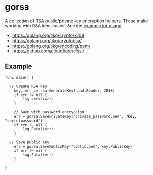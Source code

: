 # gorsa

A collection of RSA public/private key encryption helpers. These make working
with RSA keys easier. See the [example for usage](https://github.com/Xeoncross/gorsa/blob/master/example/main.go).

- https://golang.org/pkg/crypto/x509
- https://golang.org/pkg/crypto/rsa/
- https://golang.org/pkg/encoding/pem/
- https://github.com/cloudflare/cfssl/


## Example


    func main() {

      // Create RSA key
    	key, err := rsa.GenerateKey(rand.Reader, 2048)
    	if err != nil {
    		log.Fatal(err)
    	}

    	// Save with password encryption
    	err = gorsa.SavePrivateKey("private_password.pem", *key, "secretpassword")
    	if err != nil {
    		log.Fatal(err)
    	}

      // Save public key
    	err = gorsa.SavePublicKey("public.pem", key.PublicKey)
    	if err != nil {
    		log.Fatal(err)
    	}

    }
